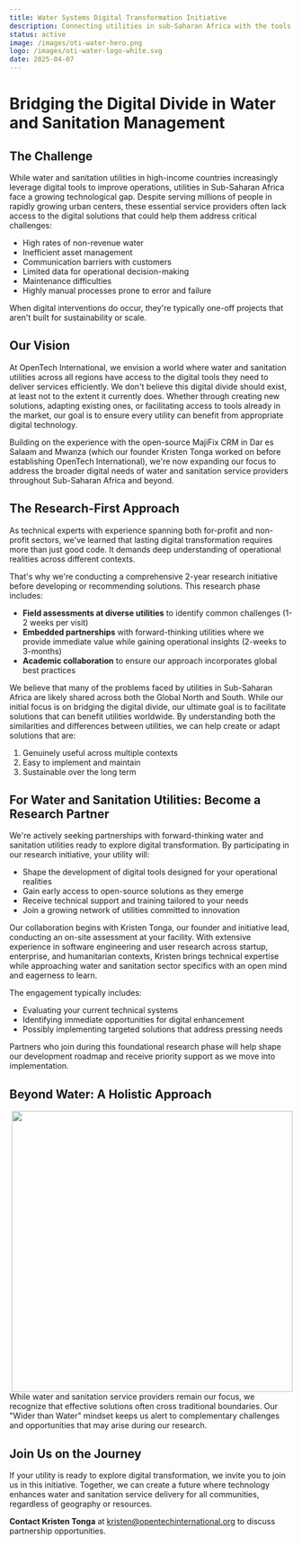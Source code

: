 ```yaml
---
title: Water Systems Digital Transformation Initiative
description: Connecting utilities in sub-Saharan Africa with the tools they need to thrive
status: active
image: /images/oti-water-hero.png
logo: /images/oti-water-logo-white.svg
date: 2025-04-07
---
```

# Bridging the Digital Divide in Water and Sanitation Management

## The Challenge

While water and sanitation utilities in high-income countries increasingly leverage digital tools to improve operations, utilities in Sub-Saharan Africa face a growing technological gap. Despite serving millions of people in rapidly growing urban centers, these essential service providers often lack access to the digital solutions that could help them address critical challenges:

* High rates of non-revenue water
* Inefficient asset management
* Communication barriers with customers
* Limited data for operational decision-making
* Maintenance difficulties
* Highly manual processes prone to error and failure

When digital interventions do occur, they're typically one-off projects that aren't built for sustainability or scale.

## Our Vision

At OpenTech International, we envision a world where water and sanitation utilities across all regions have access to the digital tools they need to deliver services efficiently. We don't believe this digital divide should exist, at least not to the extent it currently does. Whether through creating new solutions, adapting existing ones, or facilitating access to tools already in the market, our goal is to ensure every utility can benefit from appropriate digital technology.

Building on the experience with the open-source MajiFix CRM in Dar es Salaam and Mwanza (which our founder Kristen Tonga worked on before establishing OpenTech International), we're now expanding our focus to address the broader digital needs of water and sanitation service providers throughout Sub-Saharan Africa and beyond.

## The Research-First Approach

As technical experts with experience spanning both for-profit and non-profit sectors, we've learned that lasting digital transformation requires more than just good code. It demands deep understanding of operational realities across different contexts.

That's why we're conducting a comprehensive 2-year research initiative before developing or recommending solutions. This research phase includes:

* **Field assessments at diverse utilities** to identify common challenges (1-2 weeks per visit)
* **Embedded partnerships** with forward-thinking utilities where we provide immediate value while gaining operational insights (2-weeks to 3-months)
* **Academic collaboration** to ensure our approach incorporates global best practices

We believe that many of the problems faced by utilities in Sub-Saharan Africa are likely shared across both the Global North and South. While our initial focus is on bridging the digital divide, our ultimate goal is to facilitate solutions that can benefit utilities worldwide. By understanding both the similarities and differences between utilities, we can help create or adapt solutions that are:
1. Genuinely useful across multiple contexts
2. Easy to implement and maintain
3. Sustainable over the long term

<div id="for-water-and-sanitation-utilities" class="relative -top-16"></div>

## For Water and Sanitation Utilities: Become a Research Partner

We're actively seeking partnerships with forward-thinking water and sanitation utilities ready to explore digital transformation. By participating in our research initiative, your utility will:

* Shape the development of digital tools designed for your operational realities
* Gain early access to open-source solutions as they emerge
* Receive technical support and training tailored to your needs
* Join a growing network of utilities committed to innovation

Our collaboration begins with Kristen Tonga, our founder and initiative lead, conducting an on-site assessment at your facility. With extensive experience in software engineering and user research across startup, enterprise, and humanitarian contexts, Kristen brings technical expertise while approaching water and sanitation sector specifics with an open mind and eagerness to learn.

The engagement typically includes:
* Evaluating your current technical systems
* Identifying immediate opportunities for digital enhancement
* Possibly implementing targeted solutions that address pressing needs

Partners who join during this foundational research phase will help shape our development roadmap and receive priority support as we move into implementation.

## Beyond Water: A Holistic Approach
<img style="float: right; height: 500px" src="/images/digital-water-hippo.png">
While water and sanitation service providers remain our focus, we recognize that effective solutions often cross traditional boundaries. Our "Wider than Water" mindset keeps us alert to complementary challenges and opportunities that may arise during our research.

## Join Us on the Journey

If your utility is ready to explore digital transformation, we invite you to join us in this initiative. Together, we can create a future where technology enhances water and sanitation service delivery for all communities, regardless of geography or resources.

**Contact Kristen Tonga** at kristen@opentechinternational.org to discuss partnership opportunities.